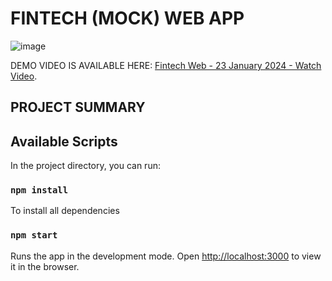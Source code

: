 # FINTECH (MOCK) WEB APP

![image](https://github.com/augustinebenard/fintechwebapp/assets/59481797/50b99518-6c90-44b6-b2e2-15558a0d2b0c)

DEMO VIDEO IS AVAILABLE HERE:  [Fintech Web - 23 January 2024 - Watch Video](https://www.loom.com/share/d8443c8a551c4b7585c555ed600c1b7b).
## PROJECT SUMMARY


## Available Scripts

In the project directory, you can run:

### `npm install` 
To install all dependencies

### `npm start` 
Runs the app in the development mode.
Open [http://localhost:3000](http://localhost:3000) to view it in the browser.


